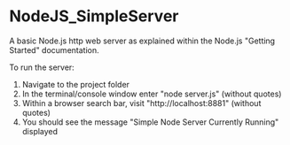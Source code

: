 # NodeJS_SimpleServer

A basic Node.js http web server as explained within the Node.js "Getting Started" documentation.

To run the server:

1. Navigate to the project folder
2. In the terminal/console window enter "node server.js" (without quotes)
3. Within a browser search bar, visit "http://localhost:8881" (without quotes)
4. You should see the message "Simple Node Server Currently Running" displayed